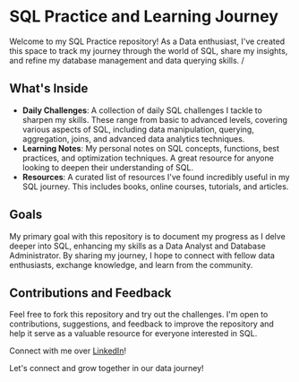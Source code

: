# SQL Practice and Learning Journey
Welcome to my SQL Practice repository! As a Data enthusiast, I've created this space to track my journey through the world of SQL, share my insights, and refine my database management and data querying skills. /

## What's Inside
- **Daily Challenges**: A collection of daily SQL challenges I tackle to sharpen my skills. These range from basic to advanced levels, covering various aspects of SQL, including data manipulation, querying, aggregation, joins, and advanced data analytics techniques.
- **Learning Notes**: My personal notes on SQL concepts, functions, best practices, and optimization techniques. A great resource for anyone looking to deepen their understanding of SQL.
- **Resources**: A curated list of resources I've found incredibly useful in my SQL journey. This includes books, online courses, tutorials, and articles.

## Goals
My primary goal with this repository is to document my progress as I delve deeper into SQL, enhancing my skills as a Data Analyst and Database Administrator. By sharing my journey, I hope to connect with fellow data enthusiasts, exchange knowledge, and learn from the community.

## Contributions and Feedback
Feel free to fork this repository and try out the challenges. I'm open to contributions, suggestions, and feedback to improve the repository and help it serve as a valuable resource for everyone interested in SQL.

Connect with me over [LinkedIn](https://www.linkedin.com/in/divya-munot/)!

Let's connect and grow together in our data journey!
